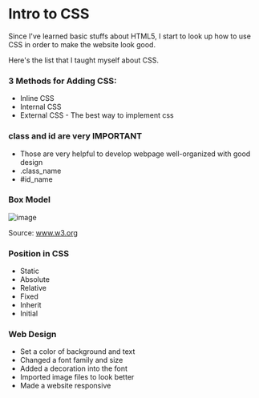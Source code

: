 # Intro to CSS

Since I've learned basic stuffs about HTML5, I start to look up how to use CSS in order to make the website look good.

Here's the list that I taught myself about CSS.

### 3 Methods for Adding CSS:
* Inline CSS
* Internal CSS
* External CSS - The best way to implement css

### class and id are very IMPORTANT
* Those are very helpful to develop webpage well-organized with good design
* .class_name
* #id_name

### Box Model
![image](https://user-images.githubusercontent.com/48369187/57589658-8e03cf00-74f3-11e9-9d96-6177c00dd6ed.png)

Source: www.w3.org

### Position in CSS
* Static
* Absolute
* Relative
* Fixed
* Inherit
* Initial

### Web Design
* Set a color of background and text
* Changed a font family and size
* Added a decoration into the font
* Imported image files to look better
* Made a website responsive
